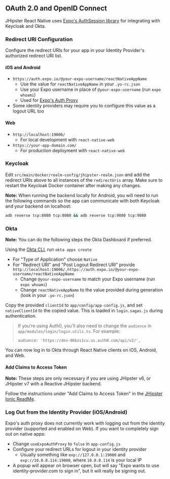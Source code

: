 ## OAuth 2.0 and OpenID Connect

JHipster React Native uses [Expo's AuthSession library](https://docs.expo.io/versions/latest/sdk/auth-session/) for integrating with Keycloak and Okta.

### Redirect URI Configuration

Configure the redirect URIs for your app in your Identity Provider's authorized redirect URI list.

#### iOS and Android

- `https://auth.expo.io/@your-expo-username/reactNativeAppName`
  - Use the value for `reactNativeAppName` in your `.yo-rc.json`
  - Use your Expo username in place of `@your-expo-username` (run `expo whoami`)
  - Used for [Expo's Auth Proxy](https://docs.expo.io/versions/latest/sdk/auth-session/#what--authexpoio--does-for-you)
- Some identity providers may require you to configure this value as a logout URL too

#### Web

- `http://localhost:19006/`
  - For local development with `react-native-web`
- `https://your-app-domain.com/`
  - For production deployment with `react-native-web`

### Keycloak

Edit `src/main/docker/realm-config/jhipster-realm.json` and add the redirect URIs above to all instances of the `redirectUris` array. Make sure to restart the Keycloak Docker container after making any changes.

**Note:** When running the backend locally for Android, you will need to run the following commands so the app can communicate with both Keycloak and your backend on localhost:

```bash
adb reverse tcp:8080 tcp:8080 && adb reverse tcp:9080 tcp:9080
```

### Okta

**Note:** You can do the following steps the Okta Dashboard if preferred.

Using the [Okta CLI](https://cli.okta.com/), run `okta apps create`

- For "Type of Application" choose `Native`
- For "Redirect URI" and "Post Logout Redirect URI" provide `http://localhost:19006/,https://auth.expo.io/@your-expo-username/reactNativeAppName`
  - Change `@your-expo-username` to match your Expo username (run `expo whoami`)
  - Change `reactNativeAppName` to the value provided during generation (look in your `.yo-rc.json`)

Copy the provided `clientId` to `app/config/app-config.js`, and set `nativeClientId` to the copied value. This is loaded in `login.sagas.js` during authentication.

> If you're using Auth0, you'll also need to change the `audience` in `app/modules/login/login.utils.ts`. For example:
>
> ```
> audience: 'https://dev-06bzs1cu.us.auth0.com/api/v2/',
> ```

You can now log in to Okta through React Native clients on iOS, Android, and Web.

#### Add Claims to Access Token

**Note:** These steps are only necessary if you are using JHipster v6, or JHipster v7 with a Reactive JHipster backend.

Follow the instructions under "Add Claims to Access Token" in the [JHipster Ionic ReadMe](https://github.com/oktadeveloper/generator-jhipster-ionic/blob/6d1c64082fe8ca53e44656021b3549c5708764af/README.md#add-claims-to-access-token).

### Log Out from the Identity Provider (iOS/Android)

Expo's auth proxy does not currently work with logging out from the identity provider (supported and enabled on Web). If you want to completely sign out on native apps:

- Change `useExpoAuthProxy` to `false` in `app-config.js`
- Configure your redirect URLs for logout in your identity provider
  - Usually something like `exp://127.0.0.1:19000` and `exp://10.0.0.114:19000`, where `10.0.0.114` is your local IP
- A popup will appear on browser open, but will say "Expo wants to use identity-provider.com to sign in", but it will really be signing out.
